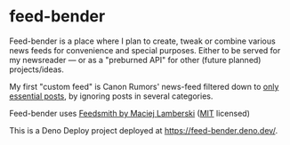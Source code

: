 # feed-bender

Feed-bender is a place where I plan to create, tweak or combine various news feeds for convenience and special purposes. Either to be served for my newsreader — or as a "preburned API" for other (future planned) projects/ideas.

My first "custom feed" is Canon Rumors' news-feed filtered down to [only essential posts](https://feed-bender.deno.dev/canon/crfeed.json), by ignoring posts in several categories.

Feed-bender uses [Feedsmith by Maciej Lamberski](https://github.com/macieklamberski/feedsmith) ([MIT](https://github.com/macieklamberski/feedsmith/blob/main/LICENSE) licensed)

This is a Deno Deploy project deployed at https://feed-bender.deno.dev/.
